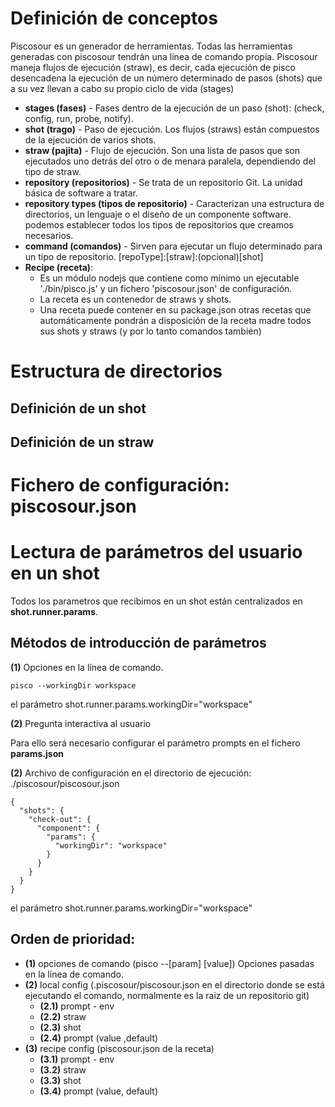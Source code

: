 # Definición de conceptos

Piscosour es un generador de herramientas. Todas las herramientas generadas con piscosour tendrán una línea de comando propia. 
Piscosour maneja flujos de ejecución (straw), es decir, cada ejecución de pisco desencadena la ejecución de un número determinado de pasos (shots) que a su vez llevan a cabo su propio ciclo de vida (stages)  

- **stages (fases)** - Fases dentro de la ejecución de un paso (shot): (check, config, run, probe, notify).
- **shot (trago)** - Paso de ejecución. Los flujos (straws) están compuestos de la ejecución de varios shots. 
- **straw (pajita)** - Flujo de ejecución. Son una lista de pasos que son ejecutados uno detrás del otro o de menara paralela, dependiendo del tipo de straw.
- **repository (repositorios)** - Se trata de un repositorio Git. La unidad básica de software a tratar.
- **repository types (tipos de repositorio)** - Caracterizan una estructura de directorios, un lenguaje o el diseño de un componente software. podemos establecer todos los tipos de repositorios que creamos necesarios.
- **command (comandos)** - Sirven para ejecutar un flujo determinado para un tipo de repositorio. [repoType]:[straw]:(opcional)[shot] 
- **Recipe (receta)**:
    - Es un módulo nodejs que contiene como mínimo un ejecutable './bin/pisco.js' y un fichero 'piscosour.json' de configuración.  
    - La receta es un contenedor de straws y shots.
    - Una receta puede contener en su package.json otras recetas que automáticamente pondrán a disposición de la receta madre todos sus shots y straws (y por lo tanto comandos también) 

# Estructura de directorios
## Definición de un shot
## Definición de un straw

# Fichero de configuración: piscosour.json

# Lectura de parámetros del usuario en un shot

Todos los parametros que recibimos en un shot están centralizados en **shot.runner.params**.

## Métodos de introducción de parámetros

**(1)** Opciones en la línea de comando. 

    pisco --workingDir workspace

el parámetro shot.runner.params.workingDir="workspace"

**(2)** Pregunta interactiva al usuario

Para ello será necesario configurar el parámetro prompts en el fichero **params.json**
 
 

**(2)** Archivo de configuración en el directorio de ejecución: ./piscosour/piscosour.json

```
{
  "shots": {
    "check-out": {
      "component": {
        "params": {
          "workingDir": "workspace"
        }
      }
    }
  }
}
```

el parámetro shot.runner.params.workingDir="workspace"

## Orden de prioridad: 

- **(1)** opciones de comando (pisco --[param] [value]) Opciones pasadas en la línea de comando.
- **(2)** local config (.piscosour/piscosour.json en el directorio donde se está ejecutando el comando, normalmente es la raiz de un repositorio git)
    - **(2.1)** prompt - env
    - **(2.2)** straw
    - **(2.3)** shot
    - **(2.4)** prompt (value ,default)
- **(3)** recipe config (piscosour.json de la receta)
    - **(3.1)** prompt - env
    - **(3.2)** straw
    - **(3.3)** shot
    - **(3.4)** prompt (value, default)
